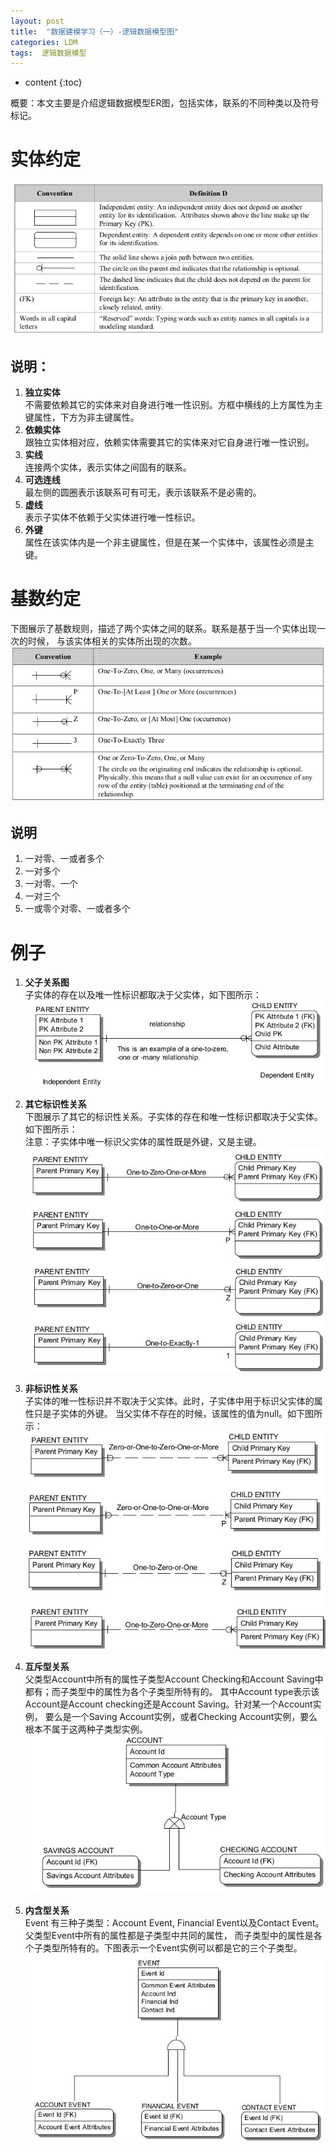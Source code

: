 ```yaml
---
layout: post
title:  "数据建模学习（一）-逻辑数据模型图"
categories: LDM
tags:  逻辑数据模型
---
```


* content
{:toc}

概要：本文主要是介绍逻辑数据模型ER图，包括实体，联系的不同种类以及符号标记。




# 实体约定
![entity notation](/images/LDM/data_model_entity_notation.jpg)

## 说明：
1. **独立实体** <br/>
    不需要依赖其它的实体来对自身进行唯一性识别。方框中横线的上方属性为主键属性，下方为非主键属性。
2. **依赖实体** <br/>
    跟独立实体相对应，依赖实体需要其它的实体来对它自身进行唯一性识别。
3. **实线** <br/>
    连接两个实体，表示实体之间固有的联系。
4. **可选连线** <br/>
    最左侧的圆圈表示该联系可有可无，表示该联系不是必需的。
5. **虚线** <br/>
    表示子实体不依赖于父实体进行唯一性标识。
6. **外键** <br/>
    属性在该实体内是一个非主键属性，但是在某一个实体中，该属性必须是主键。

# 基数约定
下图展示了基数规则，描述了两个实体之间的联系。联系是基于当一个实体出现一次的时候，
与该实体相关的实体所出现的次数。<br/>
![cardinality notation](/images/LDM/data_model_cardinality_notation.jpg)

## 说明
1. 一对零、一或者多个
2. 一对多个
3. 一对零、一个
4. 一对三个
5. 一或零个对零、一或者多个

# 例子

1. **父子关系图**<br/>
子实体的存在以及唯一性标识都取决于父实体，如下图所示：<br/>
![Identifying Parent-Child Relationship](/images/LDM/LDM-figure1-1.jpg)

2. **其它标识性关系**<br/>
下图展示了其它的标识性关系。子实体的存在和唯一性标识都取决于父实体。如下图所示：<br/>
注意：子实体中唯一标识父实体的属性既是外键，又是主键。<br/>
![Other Identifying Parent-Child Relationship](/images/LDM/LDM-figure1-2.jpg)

3. **非标识性关系**<br/>
子实体的唯一性标识并不取决于父实体。此时，子实体中用于标识父实体的属性只是子实体的外键。
当父实体不存在的时候，该属性的值为null。如下图所示：<br/>
![Identifying Parent-Child Relationship](/images/LDM/LDM-figure1-3.jpg)

4. **互斥型关系**<br/>
父类型Account中所有的属性子类型Account Checking和Account Saving中都有；而子类型中的属性为各个子类型所特有的。
其中Account type表示该Account是Account checking还是Account Saving。针对某一个Account实例，
要么是一个Saving Account实例，或者Checking Account实例，要么根本不属于这两种子类型实例。<br/>
![Identifying Parent-Child Relationship](/images/LDM/LDM-figure1-4.jpg)

5. **内含型关系**<br/>
Event 有三种子类型：Account Event, Financial Event以及Contact Event。父类型Event中所有的属性都是子类型中共同的属性，
而子类型中的属性是各个子类型所特有的。下图表示一个Event实例可以都是它的三个子类型。<br/>
![Identifying Parent-Child Relationship](/images/LDM/LDM-figure1-5.jpg)






